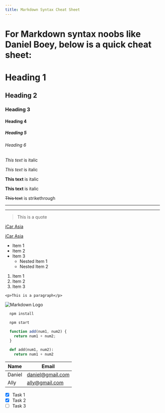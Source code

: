 ```yaml
---
title: Markdown Syntax Cheat Sheet
---
```


# For Markdown syntax noobs like Daniel Boey, below is a quick cheat sheet:

<!-- Headings -->
# Heading 1
## Heading 2
### Heading 3
#### Heading 4
##### Heading 5
###### Heading 6

<!-- Italics -->
*This text* is italic

_This text_ is italic

<!-- Strong -->
**This text** is italic

__This text__ is italic

<!-- Strikethrough -->
~~This text~~ is strikethrough

<!-- Horizontal Rule -->

---
___

<!-- Blockquote -->
> This is a quote

<!-- Links -->
[iCar Asia](https://www.icarasia.com)

[iCar Asia](http://www.icarasia.com "iCar Asia")

<!-- Unordered Lists -->
* Item 1
* Item 2
* Item 3
  * Nested Item 1
  * Nested Item 2

<!-- Ordered Lists -->
1. Item 1
1. Item 2
1. Item 3

<!-- Inline Code Block -->
`<p>This is a paragraph</p>`

<!-- Images -->
![Markdown Logo](https://www.icarasia.com/home/images/icarasia-logo.png)

<!-- Code Blocks -->
```bash
  npm install

  npm start
```

```javascript
  function add(num1, num2) {
    return num1 + num2;
  }
```

```python
  def add(num1, num2):
    return num1 + num2
```

<!-- Tables -->
| Name     | Email          |
| -------- | -------------- |
| Daniel   | daniel@gmail.com |
| Ally     | ally@gmail.com |

<!-- Task List -->
* [x] Task 1
* [x] Task 2
* [ ] Task 3